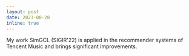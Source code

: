 ```yaml
---
layout: post
date: 2023-08-28
inline: true
---
```


My work SimGCL (SIGIR'22) is applied in the recommender systems of Tencent Music and brings significant improvements.
